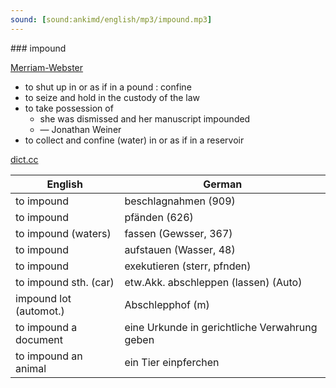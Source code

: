```yaml
---
sound: [sound:ankimd/english/mp3/impound.mp3]
---
```


\### impound

[Merriam-Webster](https://www.merriam-webster.com/dictionary/impound)

- to shut up in or as if in a pound : confine
- to seize and hold in the custody of the law
- to take possession of
    - she was dismissed and her manuscript impounded
    - — Jonathan Weiner
- to collect and confine (water) in or as if in a reservoir

[dict.cc](https://www.dict.cc/impound)

| English        | German       |
| -------------- | ------------ |
| to impound | beschlagnahmen (909) |
| to impound | pfänden (626) |
| to impound (waters) | fassen (Gewsser, 367) |
| to impound | aufstauen (Wasser, 48) |
| to impound | exekutieren (sterr, pfnden) |
| to impound sth. (car) | etw.Akk. abschleppen (lassen) (Auto) |
| impound lot (automot.) | Abschlepphof (m) |
| to impound a document | eine Urkunde in gerichtliche Verwahrung geben |
| to impound an animal | ein Tier einpferchen |
